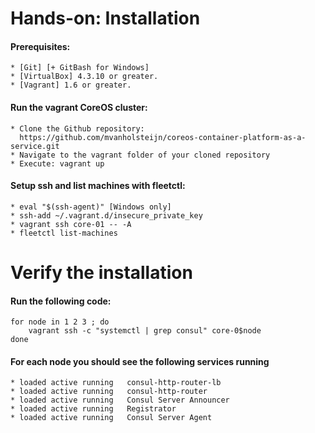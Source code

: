 # Hands-on: Installation

#### Prerequisites:
	* [Git] [+ GitBash for Windows]
	* [VirtualBox] 4.3.10 or greater.
	* [Vagrant] 1.6 or greater.

#### Run the vagrant CoreOS cluster:
	* Clone the Github repository:
	  https://github.com/mvanholsteijn/coreos-container-platform-as-a-service.git
	* Navigate to the vagrant folder of your cloned repository
	* Execute: vagrant up

#### Setup ssh and list machines with fleetctl:
	* eval "$(ssh-agent)" [Windows only]
	* ssh-add ~/.vagrant.d/insecure_private_key
	* vagrant ssh core-01 -- -A
	* fleetctl list-machines




# Verify the installation

#### Run the following code:
	for node in 1 2 3 ; do
		vagrant ssh -c "systemctl | grep consul" core-0$node
	done 

#### For each node you should see the following services running
	* loaded active running   consul-http-router-lb
	* loaded active running   consul-http-router
	* loaded active running   Consul Server Announcer
	* loaded active running   Registrator
	* loaded active running   Consul Server Agent
